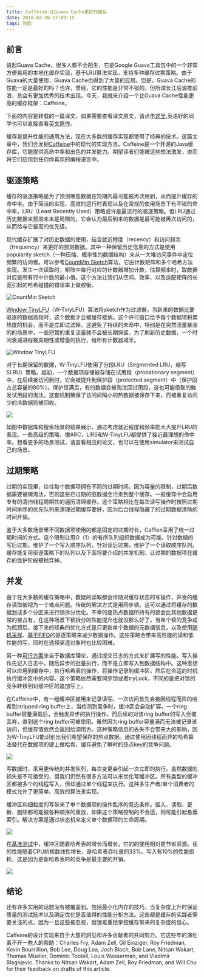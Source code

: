 ```yaml
---
title: Caffeine-比Guava Cache更好的缓存
date: 2018-03-26 17:09:15
tags: 性能
---
```


## 前言 ##
说起Guava Cache，很多人都不会陌生，它是Google Guava工具包中的一个非常方便易用的本地化缓存实现，基于LRU算法实现，支持多种缓存过期策略。由于Guava的大量使用，Guava Cache也得到了大量的应用。但是，Guava Cache的性能一定是最好的吗？也许，曾经，它的性能是非常不错的。但所谓长江后浪推前浪，总会有更加优秀的技术出现。今天，我就来介绍一个比Guava Cache性能更高的缓存框架：Caffeine。

下面的内容是转载的一篇译文，如果需要查看译文原文，请点击[这里](https://segmentfault.com/a/1190000008751999),英语好的同学也可以直接查看[英文原作](http://highscalability.com/blog/2016/1/25/design-of-a-modern-cache.html)。

缓存是提升性能的通用方法，现在大多数的缓存实现都使用了经典的技术。这篇文章中，我们会发掘[Caffeine](https://github.com/ben-manes/caffeine)中的现代的实现方法。Caffeine是一个开源的Java缓存库，它能提供高命中率和出色的并发能力。期望读者们能被这些想法激发，进而将它们应用到任何你喜欢的编程语言中。

## 驱逐策略 ##

缓存的驱逐策略是为了预测哪些数据在短期内最可能被再次用到，从而提升缓存的命中率。由于简洁的实现、高效的运行时表现以及在常规的使用场景下有不错的命中率，LRU（Least Recently Used）策略或许是最流行的驱逐策略。但LRU通过历史数据来预测未来是局限的，它会认为最后到来的数据是最可能被再次访问的，从而给与它最高的优先级。

现代缓存扩展了对历史数据的使用，结合就近程度（recency）和访问频次（frequency）来更好的预测数据。其中一种保留历史信息的方式是使用popularity sketch（一种压缩、概率性的数据结构）来从一大堆访问事件中定位频繁的访问者。可以参考[CountMin Sketch](http://dimacs.rutgers.edu/~graham/pubs/papers/cmsoft.pdf)算法，它由计数矩阵和多个哈希方法实现。发生一次读取时，矩阵中每行对应的计数器增加计数，估算频率时，取数据对应是所有行中计数的最小值。这个方法让我们从空间、效率、以及适配矩阵的长宽引起的哈希碰撞的错误率上做权衡。

![CountMin Sketch](https://sfault-image.b0.upaiyun.com/198/843/1988435212-58d64be00bb9d_articlex)

[Window TinyLFU](https://arxiv.org/pdf/1512.00727.pdf)（W-TinyLFU）算法将sketch作为过滤器，当新来的数据比要驱逐的数据高频时，这个数据才会被缓存接纳。这个许可窗口给予每个数据项积累热度的机会，而不是立即过滤掉。这避免了持续的未命中，特别是在突然流量暴涨的的场景中，一些短暂的重复流量就不会被长期保留。为了刷新历史数据，一个时间衰减进程被周期性或增量的执行，给所有计数器减半。

![Window TinyLFU](https://sfault-image.b0.upaiyun.com/274/307/2743073853-58d64be0088fe_articlex)

对于长期保留的数据，W-TinyLFU使用了分段LRU（Segmented LRU，缩写SLRU）策略。起初，一个数据项存储被存储在试用段（probationary segment）中，在后续被访问到时，它会被提升到保护段（protected segment）中（保护段占总容量的80%）。保护段满后，有的数据会被淘汰回试用段，这也可能级联的触发试用段的淘汰。这套机制确保了访问间隔小的热数据被保存下来，而被重复访问少的冷数据则被回收。

![](https://sfault-image.b0.upaiyun.com/571/159/571159220-58d64be031155_articlex)

如图中数据库和搜索场景的结果展示，通过考虑就近程度和频率能大大提升LRU的表现。一些高级的策略，像ARC，LIRS和W-TinyLFU都提供了接近最理想的命中率。想看更多的场景测试，请查看相应的论文，也可以在使用simulator来测试自己的场景。

## 过期策略 ##
过期的实现里，往往每个数据项拥有不同的过期时间。因为容量的限制，过期后数据需要被懒淘汰，否则这些已过期的脏数据会污染到整个缓存。一般缓存中会启用专有的清扫线程周期性的遍历清理缓存。这个策略相比在每次读写操作时按照过期时间排序的优先队列来清理过期缓存要好，因为后台线程隐藏了的过期数据清除的时间开销。

鉴于大多数场景里不同数据项使用的都是固定的过期时长，Caffien采用了统一过期时间的方式。这个限制让用O（1）的有序队列组织数据成为可能。针对数据的写后过期，维护了一个写入顺序队列，针对读后过期，维护了一个读取顺序队列。缓存能复用驱逐策略下的队列以及下面将要介绍的并发机制，让过期的数据项在缓存的维护阶段被抛弃掉。

## 并发 ##
由于在大多数的缓存策略中，数据的读取都会伴随对缓存状态的写操作，并发的缓存读取被视为一个难点问题。传统的解决方式是用同步锁。这可以通过将缓存的数据划成多个分区来进行锁拆分优化。不幸的是热点数据所持有的锁会比其他数据更常的被占有，在这种场景下锁拆分的性能提升也就没那么好了。当单个锁的竞争成为瓶颈后，接下来的经典的优化方式是只更新单个数据的元数据信息，以及使用[随机采样](http://citeseerx.ist.psu.edu/viewdoc/download?doi=10.1.1.110.8469&rep=rep1&type=pdf)、[基于FIFO](https://en.wikipedia.org/wiki/Page_replacement_algorithm#Second-chance)的驱逐策略来减少数据操作。这些策略会带来高性能的读和低性能的写，同时在选择驱逐对象时也比较困难。

另一种[可行方案](http://web.cse.ohio-state.edu/hpcs/WWW/HTML/publications/papers/TR-09-1.pdf)来自于数据库理论，通过提交日志的方式来扩展写的性能。写入操作先记入日志中，随后异步的批量执行，而不是立即写入到数据结构中。这种思想可以应用到缓存中，执行哈希表的操作，将操作记录到缓冲区，然后在合适的时机执行缓冲区中的内容。这个策略依然需要同步锁或者tryLock，不同的是把对锁的竞争转移到对缓冲区的追加写上。

在Caffeine中，有一组缓冲区被用来记录读写。一次访问首先会被因线程而异的哈希到stripped ring buffer上，当检测到竞争时，缓冲区会自动扩容。一个ring buffer容量满载后，会触发异步的执行操作，而后续的对该ring buffer的写入会被丢弃，直到这个ring buffer可被使用。虽然因为ring buffer容量满而无法被记录该访问，但缓存值依然会返回给调用方。这种策略信息的丢失不会带来大的影响，因为W-TinyLFU能识别出我们希望保存的热点数据。通过使用因线程而异的哈希算法替代在数据项的键上做哈希，缓存避免了瞬时的热点key的竞争问题。

![](https://sfault-image.b0.upaiyun.com/270/327/2703271825-58d64be011a4f_articlex)

写数据时，采用更传统的并发队列，每次变更会引起一次立即的执行。虽然数据的损失是不可接受的，但我们仍然有很多方法可以来优化写缓冲区。所有类型的缓冲区都被多个的线程写入，但却通过单个线程来执行。这种多生产者/单个消费者的模式允许了更简单、高效的算法来实现。

缓冲区和细粒度的写带来了单个数据项的操作乱序的竞态条件。插入、读取、更新、删除都可能被各种顺序的重放，如果这个策略控制的不合适，则可能引起悬垂索引。解决方案是通过状态机来定义单个数据项的生命周期。

![](https://sfault-image.b0.upaiyun.com/270/327/2703271825-58d64be011a4f_articlex)

在[基准测试](https://github.com/ben-manes/caffeine/wiki/Benchmarks#read-100-1)中，缓冲区随着哈希表的增长而增长，它的的使用相对更节省资源。读的性能随着CPU的核数线性增长，是哈希表吞吐量的33%。写入有10%的性能损耗，这是因为更新哈希表时的竞争是最主要的开销。

![](https://sfault-image.b0.upaiyun.com/250/918/2509180021-58d64be00f7f4_articlex)

## 结论 ##
还有许多实用的话题没有被覆盖到。包括最小化内存的技巧，当复杂度上升时保证质量的测试技术以及确定优化是否值得的性能分析方法。这些都是缓存的实践者需要关注的点，因为一旦这些被忽视，就很难重拾掌控缓存带来的复杂度的信心。

Caffeine的设计实现来自于大量的洞见和许多贡献者的共同努力。它这些年的演化离不开一些人的帮助：Charles Fry, Adam Zell, Gil Einziger, Roy Friedman, Kevin Bourrillion, Bob Lee, Doug Lea, Josh Bloch, Bob Lane, Nitsan Wakart, Thomas Müeller, Dominic Tootell, Louis Wasserman, and Vladimir Blagojevic. Thanks to Nitsan Wakart, Adam Zell, Roy Friedman, and Will Chu for their feedback on drafts of this article.
